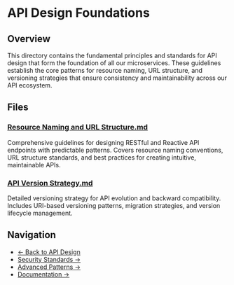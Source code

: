 # API Design Foundations

## Overview

This directory contains the fundamental principles and standards for API design that form the foundation of all our microservices. These guidelines establish the core patterns for resource naming, URL structure, and versioning strategies that ensure consistency and maintainability across our API ecosystem.

## Files

### [Resource Naming and URL Structure.md](Resource%20Naming%20and%20URL%20Structure.md)
Comprehensive guidelines for designing RESTful and Reactive API endpoints with predictable patterns. Covers resource naming conventions, URL structure standards, and best practices for creating intuitive, maintainable APIs.

### [API Version Strategy.md](API%20Version%20Strategy.md)
Detailed versioning strategy for API evolution and backward compatibility. Includes URI-based versioning patterns, migration strategies, and version lifecycle management.

## Navigation

- [← Back to API Design](../README.md)
- [Security Standards →](../security/README.md)
- [Advanced Patterns →](../advanced-patterns/README.md)
- [Documentation →](../documentation/README.md)